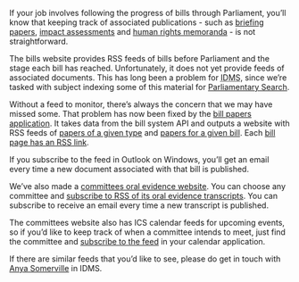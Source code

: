 If your job involves following the progress of bills through Parliament, you’ll know that keeping track of associated publications - such as [briefing papers](https://api.parliament.uk/bill-papers/publication-types/4), [impact assessments](https://api.parliament.uk/bill-papers/publication-types/36) and [human rights memoranda](https://api.parliament.uk/bill-papers/publication-types/34) - is not straightforward. 

The bills website provides RSS feeds of bills before Parliament and the stage each bill has reached. Unfortunately, it does not yet provide feeds of associated documents. This has long been a problem for <abbr title="Indexing and Data Managment Section">IDMS</abbr>, since we’re tasked with subject indexing some of this material for [Parliamentary Search](https://search.parliament.uk).

Without a feed to monitor, there’s always the concern that we may have missed some. That problem has now been fixed by the [bill papers application](https://api.parliament.uk/bill-papers). It takes data from the bill system API and outputs a website with RSS feeds of [papers of a given type](https://api.parliament.uk/bill-papers/publication-types) and [papers for a given bill](https://api.parliament.uk/bill-papers/bills). Each [bill page has an RSS link](https://api.parliament.uk/bill-papers/bills/3453).

If you subscribe to the feed in Outlook on Windows, you’ll get an email every time a new document associated with that bill is published.

We’ve also made a [committees oral evidence website](https://api.parliament.uk/committees). You can choose any committee and [subscribe to RSS of its oral evidence transcripts](https://api.parliament.uk/committees/committees/255/oral-evidence-transcripts). You can subscribe to receive an email every time a new transcript is published.

The committees website also has ICS calendar feeds for upcoming events, so if you’d like to keep track of when a committee intends to meet, just find the committee and [subscribe to the feed](https://api.parliament.uk/committees/committees/255/events/upcoming) in your calendar application.

If there are similar feeds that you’d like to see, please do get in touch with [Anya Somerville](mailto:somervillea@parliament.uk) in IDMS.


